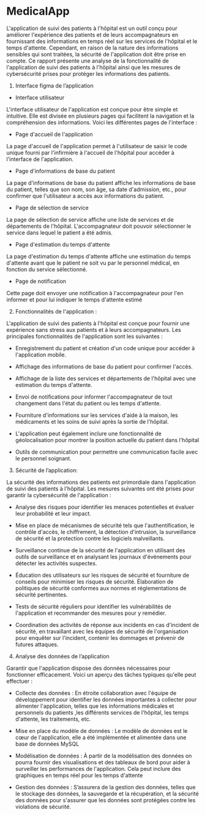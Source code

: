 # MedicalApp

L'application de suivi des patients à l'hôpital est un outil conçu pour améliorer l'expérience des patients et de leurs accompagnateurs en fournissant des informations en temps réel sur les services de l'hôpital et le temps d'attente. Cependant, en raison de la nature des informations sensibles qui sont traitées, la sécurité de l'application doit être prise en compte. Ce rapport présente une analyse de la fonctionnalité de l'application de suivi des patients à l'hôpital ainsi que les mesures de cybersécurité prises pour protéger les informations des patients.

1) Interface figma de l’application

  * Interface utilisateur

L'interface utilisateur de l'application est conçue pour être simple et intuitive. Elle est divisée en plusieurs pages qui facilitent la navigation et la compréhension des informations. Voici les différentes pages de l'interface :

* Page d'accueil de l'application

La page d'accueil de l'application permet à l'utilisateur de saisir le code unique fourni par l'infirmière à l'accueil de l'hôpital pour accéder à l'interface de l'application.

* Page d'informations de base du patient

La page d'informations de base du patient affiche les informations de base du patient, telles que son nom, son âge, sa date d'admission, etc., pour confirmer que l'utilisateur a accès aux informations du patient.

* Page de sélection de service

La page de sélection de service affiche une liste de services et de départements de l'hôpital. L'accompagnateur doit pouvoir sélectionner le service dans lequel le patient a été admis.

* Page d'estimation du temps d'attente

La page d'estimation du temps d'attente affiche une estimation du temps d'attente avant que le patient ne soit vu par le personnel médical, en fonction du service sélectionné.

* Page de notification

Cette page doit envoyer une notification à l'accompagnateur pour l'en informer et pour lui indiquer le temps d'attente estimé


2) Fonctionnalités de l'application :

L'application de suivi des patients à l'hôpital est conçue pour fournir une expérience sans stress aux patients et à leurs accompagnateurs. Les principales fonctionnalités de l'application sont les suivantes :

* Enregistrement du patient et création d'un code unique pour accéder à l'application mobile.

* Affichage des informations de base du patient pour confirmer l'accès.

* Affichage de la liste des services et départements de l'hôpital avec une estimation du temps d'attente.

* Envoi de notifications pour informer l'accompagnateur de tout changement dans l'état du patient ou les temps d'attente.

* Fourniture d'informations sur les services d'aide à la maison, les médicaments et les soins de suivi après la sortie de l'hôpital.

* L'application peut également inclure une fonctionnalité de géolocalisation pour montrer la position actuelle du patient dans l'hôpital 

* Outils de communication pour permettre une communication facile avec le personnel soignant.


3) Sécurité de l’application:

La sécurité des informations des patients est primordiale dans l'application de suivi des patients à l'hôpital. Les mesures suivantes ont été prises pour garantir la cybersécurité de l'application :

* Analyse des risques pour identifier les menaces potentielles et évaluer leur probabilité et leur impact.

* Mise en place de mécanismes de sécurité tels que l'authentification, le contrôle d'accès, le chiffrement, la détection d'intrusion, la surveillance de sécurité et la protection contre les logiciels malveillants.

* Surveillance continue de la sécurité de l'application en utilisant des outils de surveillance et en analysant les journaux d'événements pour détecter les activités suspectes.

* Éducation des utilisateurs sur les risques de sécurité et fourniture de conseils pour minimiser les risques de sécurité.
Élaboration de politiques de sécurité conformes aux normes et réglementations de sécurité pertinentes.

* Tests de sécurité réguliers pour identifier les vulnérabilités de l'application et recommander des mesures pour y remédier.

* Coordination des activités de réponse aux incidents en cas d'incident de sécurité, en travaillant avec les équipes de sécurité de l'organisation pour enquêter sur l'incident, contenir les dommages et prévenir de futures attaques.


4) Analyse des données de l’application

Garantir que l'application dispose des données nécessaires pour fonctionner efficacement. Voici un aperçu des tâches typiques qu'elle peut effectuer :

* Collecte des données : En étroite collaboration avec l'équipe de développement pour identifier les données importantes à collecter pour alimenter l'application, telles que les informations médicales et personnels du patients ,les différents services de l'hôpital,  les temps d'attente, les traitements, etc.

* Mise en place du modèle de données : Le modèle de données est le cœur de l'application, elle a été implémentée et alimentée dans une base de données MySQL 

* Modélisation de données :  À partir de la modélisation des données on pourra fournir des visualisations et des tableaux de bord pour aider à surveiller les performances de l'application. Cela peut inclure des graphiques en temps réel pour les temps d'attente

* Gestion des données :  S’assurera de la gestion des données, telles que le stockage des données, la sauvegarde et la récupération, et la sécurité des données pour s'assurer que les données sont protégées contre les violations de sécurité.
